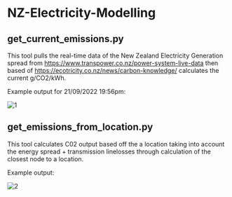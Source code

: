 # NZ-Electricity-Modelling

## get_current_emissions.py
This tool pulls the real-time data of the New Zealand Electricity Generation spread from https://www.transpower.co.nz/power-system-live-data
then based of https://ecotricity.co.nz/news/carbon-knowledge/ calculates the current g/CO2/kWh.

Example output for 21/09/2022 19:56pm:

![1](https://user-images.githubusercontent.com/84685671/191448475-12801b7f-59e4-4a48-aa93-4445b62edecb.jpg)


## get_emissions_from_location.py
This tool calculates C02 output based off the a location taking into account the energy spread + transmission linelosses through calculation of the closest node to a location.

Example output:

![2](https://user-images.githubusercontent.com/84685671/191448658-57de62b7-f4e6-436d-8fc9-4ea51508e49d.jpg)


